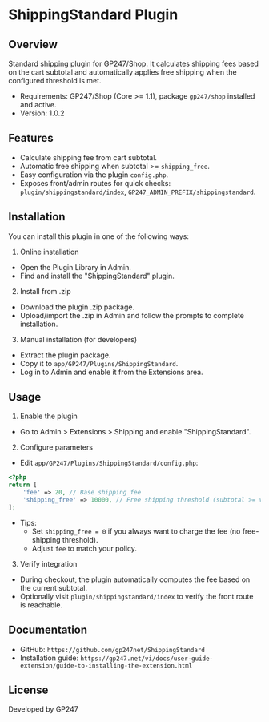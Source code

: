 # ShippingStandard Plugin

## Overview
Standard shipping plugin for GP247/Shop. It calculates shipping fees based on the cart subtotal and automatically applies free shipping when the configured threshold is met.

- Requirements: GP247/Shop (Core >= 1.1), package `gp247/shop` installed and active.
- Version: 1.0.2

## Features
- Calculate shipping fee from cart subtotal.
- Automatic free shipping when subtotal >= `shipping_free`.
- Easy configuration via the plugin `config.php`.
- Exposes front/admin routes for quick checks: `plugin/shippingstandard/index`, `GP247_ADMIN_PREFIX/shippingstandard`.

## Installation
You can install this plugin in one of the following ways:

1) Online installation
- Open the Plugin Library in Admin.
- Find and install the "ShippingStandard" plugin.

2) Install from .zip
- Download the plugin .zip package.
- Upload/import the .zip in Admin and follow the prompts to complete installation.

3) Manual installation (for developers)
- Extract the plugin package.
- Copy it to `app/GP247/Plugins/ShippingStandard`.
- Log in to Admin and enable it from the Extensions area.

## Usage
1) Enable the plugin
- Go to Admin > Extensions > Shipping and enable "ShippingStandard".

2) Configure parameters
- Edit `app/GP247/Plugins/ShippingStandard/config.php`:

```php
<?php
return [
    'fee' => 20, // Base shipping fee
    'shipping_free' => 10000, // Free shipping threshold (subtotal >= value)
];
```

- Tips:
  - Set `shipping_free = 0` if you always want to charge the fee (no free-shipping threshold).
  - Adjust `fee` to match your policy.

3) Verify integration
- During checkout, the plugin automatically computes the fee based on the current subtotal.
- Optionally visit `plugin/shippingstandard/index` to verify the front route is reachable.

## Documentation
- GitHub: `https://github.com/gp247net/ShippingStandard`
- Installation guide: `https://gp247.net/vi/docs/user-guide-extension/guide-to-installing-the-extension.html`

## License
Developed by GP247


